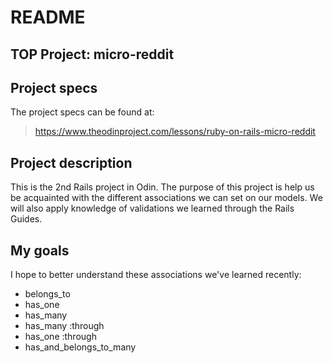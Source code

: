 # README

## TOP Project: micro-reddit

## Project specs
The project specs can be found at:  
> https://www.theodinproject.com/lessons/ruby-on-rails-micro-reddit

## Project description

This is the 2nd Rails project in Odin. The purpose of this project is help us be acquainted with the different associations we can set on our models. We will also apply knowledge of validations we learned through the Rails Guides. 

## My goals

I hope to better understand these associations we've learned recently:

- belongs_to
- has_one
- has_many
- has_many :through
- has_one :through
- has_and_belongs_to_many
